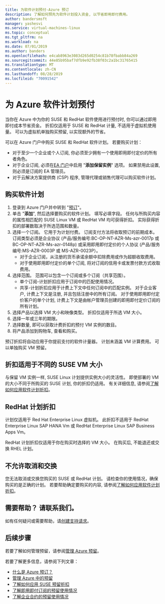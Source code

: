 ```yaml
---
title: 为软件计划预付-Azure 预订
description: 了解如何预先为软件计划投入资金, 以节省即用即付费用。
author: bandersmsft
manager: yashesvi
ms.service: virtual-machines-linux
ms.topic: conceptual
ms.tgt_pltfrm: na
ms.workload: na
ms.date: 07/01/2019
ms.author: banders
ms.openlocfilehash: e4cab8963e3083d265d0254c81b78fbabb84a269
ms.sourcegitcommit: 44e85b95baf7dfb9e92fb38f03c2a1bc31765415
ms.translationtype: MT
ms.contentlocale: zh-CN
ms.lasthandoff: 08/28/2019
ms.locfileid: "70091542"
---
```

# <a name="prepay-for-azure-software-plans"></a>为 Azure 软件计划预付

当你在 Azure 中为你的 SUSE 和 RedHat 软件使用进行预付时, 你可以通过即用即付成本节省资金。 折扣仅适用于 SUSE 和 RedHat 计量, 不适用于虚拟机使用量。 可以为虚拟机单独购买预留, 以实现额外的节省。

可以在 Azure 门户中购买 SUSE 和 RedHat 软件计划。 若要购买计划：

- 对于至少一个企业或个人订阅, 你必须至少拥有一个使用即用即付定价的所有者角色。
- 对于企业订阅, 必须在[EA 门户](https://ea.azure.com/)中启用 "**添加保留实例**" 选项。 如果禁用此设置, 则必须是订阅的 EA 管理员。
- 对于云解决方案提供商 (CSP) 程序, 管理代理或销售代理可以购买软件计划。

## <a name="buy-a-software-plan"></a>购买软件计划

1. 登录到 Azure 门户并中转到 "[预订](https://portal.azure.com/#blade/Microsoft_Azure_Reservations/ReservationsBrowseBlade)"。
2. 单击 "**添加**", 然后选择要购买的软件计划。
填写必填字段。 任何与所购买内容的属性相匹配的 SUSE Linux VM 或 RedHat VM 均可获得折扣。 实际获得折扣的部署数取决于所选范围和数量。
3. 选择一个订阅。 它用于为计划付费。
订阅支付方法将收取预订的前期成本。 订阅类型必须是企业协议 (产品/服务编号:BC-OP-NT-AZR-Ms-azr-0017p 或 BC-OP-NT-AZR-Ms-azr-0148p) 或采用即用即付定价的个人协议 (产品/服务编号:MS-AZR-0003P 或 MS-AZR-0023P）。
    - 对于企业订阅，从注册的货币承诺余额中扣除费用或作为超额收取费用。
    - 对于使用即用即付定价的单个订阅, 将对订阅的信用卡或发票付款方式收取费用。
4. 选择范围。 范围可以包含一个订阅或多个订阅（共享范围）。
    - 单个订阅-计划折扣应用于订阅中的匹配使用情况。
    - 共享-计划折扣应用于计费上下文中任何订阅中的匹配实例。 对于企业客户, 计费上下文是注册, 并且包括注册中的所有订阅。 对于使用即用即付定价客户的单个计划, 计费上下文是由帐户管理员创建的即用即付定价订阅的所有计划。
5. 选择产品以选择 VM 大小和映像类型。 折扣仅适用于所选 VM 大小。
6. 选择一年或三年的期限。
7. 选择数量, 即可以获取计费折扣的预付 VM 实例的数目。
8. 将产品添加到购物车, 查看和购买。

预订折扣将自动应用于你提前支付的软件计量器。 计划未涵盖 VM 计算费用。 可以单独购买 VM 预留。

## <a name="discount-applies-to-different-suse-vm-sizes"></a>折扣适用于不同的 SUSE VM 大小

与保留 VM 实例一样, SUSE Linux 计划提供实例大小的灵活性。 即使部署的 VM 的大小不同于所购买的 SUSE 计划, 你的折扣仍适用。 有关详细信息, 请参阅[了解如何应用软件计划折扣](../../billing/billing-understand-suse-reservation-charges.md)。

## <a name="redhat-plan-discount"></a>RedHat 计划折扣

计划仅适用于 Red Hat Enterprise Linux 虚拟机。 此折扣不适用于 RedHat Enterprise Linux SAP HANA Vm 或 RedHat Enterprise Linux SAP Business Apps Vm。

RedHat 计划折扣仅适用于你在购买时选择的 VM 大小。 在购买后, 不能退还或交换 RHEL 计划。


## <a name="cancellation-and-exchanges-not-allowed"></a>不允许取消和交换

您无法取消或交换您购买的 SUSE 或 RedHat 计划。 请检查你的使用情况，确保购买的是正确的计划。 若要帮助确定要购买的内容, 请参阅[了解如何应用软件计划折扣](../../billing/billing-understand-suse-reservation-charges.md)。

## <a name="need-help-contact-us"></a>需要帮助？ 请联系我们。

如有任何疑问或需要帮助，请[创建支持请求](https://portal.azure.com/#blade/Microsoft_Azure_Support/HelpAndSupportBlade/newsupportrequest)。

## <a name="next-steps"></a>后续步骤

若要了解如何管理预留，请参阅[管理 Azure 预留](../../billing/billing-manage-reserved-vm-instance.md)。

若要了解更多信息，请参阅下列文章：

- [什么是 Azure 预订？](../../billing/billing-save-compute-costs-reservations.md)
- [管理 Azure 中的预留](../../billing/billing-manage-reserved-vm-instance.md)
- [了解如何应用 SUSE 预留折扣](../../billing/billing-understand-suse-reservation-charges.md)
- [了解即用即付订阅的预留使用情况](../../billing/billing-understand-reserved-instance-usage.md)
- [了解企业合约的预留使用情况](../../billing/billing-understand-reserved-instance-usage-ea.md)
